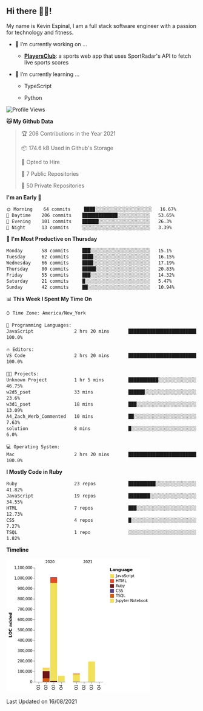 ## Hi there 👋🏽!

My name is Kevin Espinal, I am a full stack software engineer with a passion for technology and fitness.

- 🔭 I’m currently working on ...

     - **[PlayersClub](https://playersclub.herokuapp.com/#/)**: a sports web app that uses SportRadar's API to fetch live sports scores

- 🌱 I’m currently learning ...

     - TypeScript
     
     - Python
     
<!--START_SECTION:waka-->
![Profile Views](http://img.shields.io/badge/Profile%20Views-0-blue)

**🐱 My Github Data** 

> 🏆 206 Contributions in the Year 2021
 > 
> 📦 174.6 kB Used in Github's Storage 
 > 
> 💼 Opted to Hire
 > 
> 📜 7 Public Repositories 
 > 
> 🔑 50 Private Repositories  
 > 
**I'm an Early 🐤** 

```text
🌞 Morning    64 commits     ████░░░░░░░░░░░░░░░░░░░░░   16.67% 
🌆 Daytime    206 commits    █████████████░░░░░░░░░░░░   53.65% 
🌃 Evening    101 commits    ██████░░░░░░░░░░░░░░░░░░░   26.3% 
🌙 Night      13 commits     ░░░░░░░░░░░░░░░░░░░░░░░░░   3.39%

```
📅 **I'm Most Productive on Thursday** 

```text
Monday       58 commits     ███░░░░░░░░░░░░░░░░░░░░░░   15.1% 
Tuesday      62 commits     ████░░░░░░░░░░░░░░░░░░░░░   16.15% 
Wednesday    66 commits     ████░░░░░░░░░░░░░░░░░░░░░   17.19% 
Thursday     80 commits     █████░░░░░░░░░░░░░░░░░░░░   20.83% 
Friday       55 commits     ███░░░░░░░░░░░░░░░░░░░░░░   14.32% 
Saturday     21 commits     █░░░░░░░░░░░░░░░░░░░░░░░░   5.47% 
Sunday       42 commits     ██░░░░░░░░░░░░░░░░░░░░░░░   10.94%

```


📊 **This Week I Spent My Time On** 

```text
⌚︎ Time Zone: America/New_York

💬 Programming Languages: 
JavaScript               2 hrs 20 mins       █████████████████████████   100.0%

🔥 Editors: 
VS Code                  2 hrs 20 mins       █████████████████████████   100.0%

🐱‍💻 Projects: 
Unknown Project          1 hr 5 mins         ███████████░░░░░░░░░░░░░░   46.75% 
w2d5_pset                33 mins             ██████░░░░░░░░░░░░░░░░░░░   23.6% 
w3d1_pset                18 mins             ███░░░░░░░░░░░░░░░░░░░░░░   13.09% 
A4_Zach_Werb_Commented   10 mins             ██░░░░░░░░░░░░░░░░░░░░░░░   7.63% 
solution                 8 mins              █░░░░░░░░░░░░░░░░░░░░░░░░   6.0%

💻 Operating System: 
Mac                      2 hrs 20 mins       █████████████████████████   100.0%

```

**I Mostly Code in Ruby** 

```text
Ruby                     23 repos            ██████████░░░░░░░░░░░░░░░   41.82% 
JavaScript               19 repos            ████████░░░░░░░░░░░░░░░░░   34.55% 
HTML                     7 repos             ███░░░░░░░░░░░░░░░░░░░░░░   12.73% 
CSS                      4 repos             █░░░░░░░░░░░░░░░░░░░░░░░░   7.27% 
TSQL                     1 repo              ░░░░░░░░░░░░░░░░░░░░░░░░░   1.82%

```


**Timeline**

![Chart not found](https://raw.githubusercontent.com/espinalk212/espinalk212/main/charts/bar_graph.png) 


 Last Updated on 16/08/2021
<!--END_SECTION:waka-->


<!--
**espinalk212/espinalk212** is a ✨ _special_ ✨ repository because its `README.md` (this file) appears on your GitHub profile.

Here are some ideas to get you started:

- 🔭 I’m currently working on ...
- 🌱 I’m currently learning ...
- 👯 I’m looking to collaborate on ...
- 🤔 I’m looking for help with ...
- 💬 Ask me about ...
- 📫 How to reach me: ...
- 😄 Pronouns: ...
- ⚡ Fun fact: ...
-->
